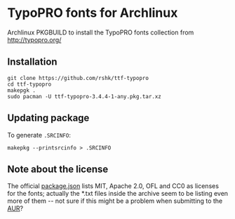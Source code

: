 # TypoPRO fonts for Archlinux

Archlinux PKGBUILD to install the TypoPRO fonts collection from http://typopro.org/


## Installation

    git clone https://github.com/rshk/ttf-typopro
    cd ttf-typopro
    makepgk .
    sudo pacman -U ttf-typopro-3.4.4-1-any.pkg.tar.xz


## Updating package

To generate ``.SRCINFO``:

    makepkg --printsrcinfo > .SRCINFO


## Note about the license

The official
[package.json](https://github.com/rse/typopro/blob/master/package.json#L6)
lists MIT, Apache 2.0, OFL and CC0 as licenses for the fonts; actually
the *.txt files inside the archive seem to be listing even more of
them -- not sure if this might be a problem when submitting to the
[AUR](https://aur.archlinux.org/)?
